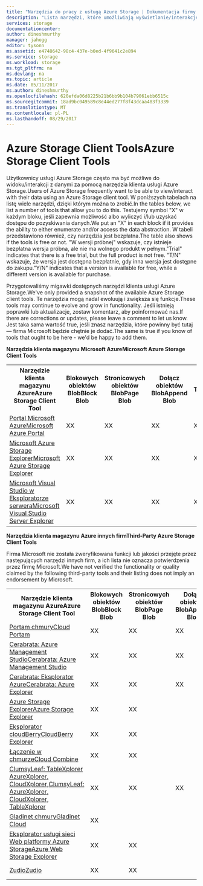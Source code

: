 ```yaml
---
title: "Narzędzia do pracy z usługą Azure Storage | Dokumentacja firmy Microsoft"
description: "Lista narzędzi, które umożliwiają wyświetlanie/interakcję z danymi usługi Azure Storage."
services: storage
documentationcenter: 
author: dineshmurthy
manager: jahogg
editor: tysonn
ms.assetid: e4748642-98c4-437e-b0ed-4f9641c2e894
ms.service: storage
ms.workload: storage
ms.tgt_pltfrm: na
ms.devlang: na
ms.topic: article
ms.date: 05/11/2017
ms.author: dineshmurthy
ms.openlocfilehash: 620efda06d8225b21b6bb9b104b79061ebb6515c
ms.sourcegitcommit: 18ad9bc049589c8e44ed277f8f43dcaa483f3339
ms.translationtype: MT
ms.contentlocale: pl-PL
ms.lasthandoff: 08/29/2017
---
```

# <a name="azure-storage-client-tools"></a><span data-ttu-id="1473f-103">Azure Storage Client Tools</span><span class="sxs-lookup"><span data-stu-id="1473f-103">Azure Storage Client Tools</span></span>
<span data-ttu-id="1473f-104">Użytkownicy usługi Azure Storage często ma być możliwe do widoku/interakcji z danymi za pomocą narzędzia klienta usługi Azure Storage.</span><span class="sxs-lookup"><span data-stu-id="1473f-104">Users of Azure Storage frequently want to be able to view/interact with their data using an Azure Storage client tool.</span></span> <span data-ttu-id="1473f-105">W poniższych tabelach na listę wiele narzędzi, dzięki którym można to zrobić.</span><span class="sxs-lookup"><span data-stu-id="1473f-105">In the tables below, we list a number of tools that allow you to do this.</span></span> <span data-ttu-id="1473f-106">Testujemy symbol "X" w każdym bloku, jeśli zapewnia możliwość albo wyliczyć i/lub uzyskać dostępu do pozyskiwania danych.</span><span class="sxs-lookup"><span data-stu-id="1473f-106">We put an "X" in each block if it provides the ability to either enumerate and/or access the data abstraction.</span></span> <span data-ttu-id="1473f-107">W tabeli przedstawiono również, czy narzędzia jest bezpłatna.</span><span class="sxs-lookup"><span data-stu-id="1473f-107">The table also shows if the tools is free or not.</span></span> <span data-ttu-id="1473f-108">"W wersji próbnej" wskazuje, czy istnieje bezpłatna wersja próbna, ale nie ma wolnego produkt w pełnym.</span><span class="sxs-lookup"><span data-stu-id="1473f-108">"Trial" indicates that there is a free trial, but the full product is not free.</span></span> <span data-ttu-id="1473f-109">"T/N" wskazuje, że wersja jest dostępna bezpłatnie, gdy inna wersja jest dostępne do zakupu.</span><span class="sxs-lookup"><span data-stu-id="1473f-109">"Y/N" indicates that a version is available for free, while a different version is available for purchase.</span></span>

<span data-ttu-id="1473f-110">Przygotowaliśmy migawki dostępnych narzędzi klienta usługi Azure Storage.</span><span class="sxs-lookup"><span data-stu-id="1473f-110">We've only provided a snapshot of the available Azure Storage client tools.</span></span> <span data-ttu-id="1473f-111">Te narzędzia mogą nadal ewoluują i zwiększa się funkcje.</span><span class="sxs-lookup"><span data-stu-id="1473f-111">These tools may continue to evolve and grow in functionality.</span></span> <span data-ttu-id="1473f-112">Jeśli istnieją poprawki lub aktualizacje, zostaw komentarz, aby poinformować nas.</span><span class="sxs-lookup"><span data-stu-id="1473f-112">If there are corrections or updates, please leave a comment to let us know.</span></span> <span data-ttu-id="1473f-113">Jest taka sama wartość true, jeśli znasz narzędzia, które powinny być tutaj — firma Microsoft będzie chętnie je dodać.</span><span class="sxs-lookup"><span data-stu-id="1473f-113">The same is true if you know of tools that ought to be here - we'd be happy to add them.</span></span>

<span data-ttu-id="1473f-114">**Narzędzia klienta magazynu Microsoft Azure**</span><span class="sxs-lookup"><span data-stu-id="1473f-114">**Microsoft Azure Storage Client Tools**</span></span>

<table>
  <tr>
    <th rowspan="2"><span data-ttu-id="1473f-115">Narzędzie klienta magazynu Azure</span><span class="sxs-lookup"><span data-stu-id="1473f-115">Azure Storage Client Tool</span></span></th>
    <th rowspan="2"><span data-ttu-id="1473f-116">Blokowych obiektów Blob</span><span class="sxs-lookup"><span data-stu-id="1473f-116">Block Blob</span></span></th>
    <th rowspan="2"><span data-ttu-id="1473f-117">Stronicowych obiektów Blob</span><span class="sxs-lookup"><span data-stu-id="1473f-117">Page Blob</span></span></th>
    <th rowspan="2"><span data-ttu-id="1473f-118">Dołącz obiektów Blob</span><span class="sxs-lookup"><span data-stu-id="1473f-118">Append Blob</span></span></th>
    <th rowspan="2"><span data-ttu-id="1473f-119">Tabele</span><span class="sxs-lookup"><span data-stu-id="1473f-119">Tables</span></span></th>
    <th rowspan="2"><span data-ttu-id="1473f-120">Kolejki</span><span class="sxs-lookup"><span data-stu-id="1473f-120">Queues</span></span></th>
    <th rowspan="2"><span data-ttu-id="1473f-121">Pliki</span><span class="sxs-lookup"><span data-stu-id="1473f-121">Files</span></span></th>
    <th rowspan="2"><span data-ttu-id="1473f-122">Bezpłatna</span><span class="sxs-lookup"><span data-stu-id="1473f-122">Free</span></span></th>
    <th colspan="4"><span data-ttu-id="1473f-123">Platforma</span><span class="sxs-lookup"><span data-stu-id="1473f-123">Platform</span></span></th>
  </tr>
  <tr>
    <td><span data-ttu-id="1473f-124">Sieć Web</span><span class="sxs-lookup"><span data-stu-id="1473f-124">Web</span></span></td>
    <td><span data-ttu-id="1473f-125">Windows</span><span class="sxs-lookup"><span data-stu-id="1473f-125">Windows</span></span></td>
    <td><span data-ttu-id="1473f-126">OSX</span><span class="sxs-lookup"><span data-stu-id="1473f-126">OSX</span></span></td>
    <td><span data-ttu-id="1473f-127">Linux</span><span class="sxs-lookup"><span data-stu-id="1473f-127">Linux</span></span></td>
  </tr>
  <tr>
    <td><span data-ttu-id="1473f-128"><a href="https://azure.microsoft.com/features/azure-portal/">Portal Microsoft Azure</a></span><span class="sxs-lookup"><span data-stu-id="1473f-128"><a href="https://azure.microsoft.com/features/azure-portal/">Microsoft Azure Portal</a></span></span></td>
    <td><span data-ttu-id="1473f-129">X</span><span class="sxs-lookup"><span data-stu-id="1473f-129">X</span></span></td>
    <td><span data-ttu-id="1473f-130">X</span><span class="sxs-lookup"><span data-stu-id="1473f-130">X</span></span></td>
    <td><span data-ttu-id="1473f-131">X</span><span class="sxs-lookup"><span data-stu-id="1473f-131">X</span></span></td>
    <td><span data-ttu-id="1473f-132">X</span><span class="sxs-lookup"><span data-stu-id="1473f-132">X</span></span></td>
    <td><span data-ttu-id="1473f-133">X</span><span class="sxs-lookup"><span data-stu-id="1473f-133">X</span></span></td>
    <td><span data-ttu-id="1473f-134">X</span><span class="sxs-lookup"><span data-stu-id="1473f-134">X</span></span></td>
    <td><span data-ttu-id="1473f-135">Tak</span><span class="sxs-lookup"><span data-stu-id="1473f-135">Y</span></span></td>
    <td><span data-ttu-id="1473f-136">X</span><span class="sxs-lookup"><span data-stu-id="1473f-136">X</span></span></td>
    <td></td>
    <td></td>
    <td></td>
  </tr>
  <tr>
    <td><span data-ttu-id="1473f-137"><a href="http://storageexplorer.com/">Microsoft Azure Storage Explorer</a></span><span class="sxs-lookup"><span data-stu-id="1473f-137"><a href="http://storageexplorer.com/">Microsoft Azure Storage Explorer</a></span></span></td>
    <td><span data-ttu-id="1473f-138">X</span><span class="sxs-lookup"><span data-stu-id="1473f-138">X</span></span></td>
    <td><span data-ttu-id="1473f-139">X</span><span class="sxs-lookup"><span data-stu-id="1473f-139">X</span></span></td>
    <td><span data-ttu-id="1473f-140">X</span><span class="sxs-lookup"><span data-stu-id="1473f-140">X</span></span></td>
    <td><span data-ttu-id="1473f-141">X</span><span class="sxs-lookup"><span data-stu-id="1473f-141">X</span></span></td>
    <td><span data-ttu-id="1473f-142">X</span><span class="sxs-lookup"><span data-stu-id="1473f-142">X</span></span></td>
    <td><span data-ttu-id="1473f-143">X</span><span class="sxs-lookup"><span data-stu-id="1473f-143">X</span></span></td>
    <td><span data-ttu-id="1473f-144">Tak</span><span class="sxs-lookup"><span data-stu-id="1473f-144">Y</span></span></td>
    <td></td>
    <td><span data-ttu-id="1473f-145">X</span><span class="sxs-lookup"><span data-stu-id="1473f-145">X</span></span></td>
    <td><span data-ttu-id="1473f-146">X</span><span class="sxs-lookup"><span data-stu-id="1473f-146">X</span></span></td>
    <td><span data-ttu-id="1473f-147">X</span><span class="sxs-lookup"><span data-stu-id="1473f-147">X</span></span></td>
  </tr>
  <tr>
    <td><span data-ttu-id="1473f-148"><a href="https://www.visualstudio.com/features/azure-tools-vs.aspx">Microsoft Visual Studio w Eksploratorze serwera</a></span><span class="sxs-lookup"><span data-stu-id="1473f-148"><a href="https://www.visualstudio.com/features/azure-tools-vs.aspx">Microsoft Visual Studio Server Explorer</a></span></span></td>
    <td><span data-ttu-id="1473f-149">X</span><span class="sxs-lookup"><span data-stu-id="1473f-149">X</span></span></td>
    <td><span data-ttu-id="1473f-150">X</span><span class="sxs-lookup"><span data-stu-id="1473f-150">X</span></span></td>
    <td><span data-ttu-id="1473f-151">X</span><span class="sxs-lookup"><span data-stu-id="1473f-151">X</span></span></td>
    <td><span data-ttu-id="1473f-152">X</span><span class="sxs-lookup"><span data-stu-id="1473f-152">X</span></span></td>
    <td><span data-ttu-id="1473f-153">X</span><span class="sxs-lookup"><span data-stu-id="1473f-153">X</span></span></td>
    <td></td>
    <td><span data-ttu-id="1473f-154">Tak</span><span class="sxs-lookup"><span data-stu-id="1473f-154">Y</span></span></td>
    <td></td>
    <td><span data-ttu-id="1473f-155">X</span><span class="sxs-lookup"><span data-stu-id="1473f-155">X</span></span></td>
    <td></td>
    <td></td>
  </tr>
</table>

<span data-ttu-id="1473f-156">**Narzędzia klienta magazynu Azure innych firm**</span><span class="sxs-lookup"><span data-stu-id="1473f-156">**Third-Party Azure Storage Client Tools**</span></span>

<span data-ttu-id="1473f-157">Firma Microsoft nie została zweryfikowana funkcji lub jakości przejęte przez następujących narzędzi innych firm, a ich lista nie oznacza potwierdzenia przez firmę Microsoft.</span><span class="sxs-lookup"><span data-stu-id="1473f-157">We have not verified the functionality or quality claimed by the following third-party tools and their listing does not imply an endorsement by Microsoft.</span></span>

<table>
  <tr>
    <th rowspan="2"><span data-ttu-id="1473f-158">Narzędzie klienta magazynu Azure</span><span class="sxs-lookup"><span data-stu-id="1473f-158">Azure Storage Client Tool</span></span></th>
    <th rowspan="2"><span data-ttu-id="1473f-159">Blokowych obiektów Blob</span><span class="sxs-lookup"><span data-stu-id="1473f-159">Block Blob</span></span></th>
    <th rowspan="2"><span data-ttu-id="1473f-160">Stronicowych obiektów Blob</span><span class="sxs-lookup"><span data-stu-id="1473f-160">Page Blob</span></span></th>
    <th rowspan="2"><span data-ttu-id="1473f-161">Dołącz obiektów Blob</span><span class="sxs-lookup"><span data-stu-id="1473f-161">Append Blob</span></span></th>
    <th rowspan="2"><span data-ttu-id="1473f-162">Tabele</span><span class="sxs-lookup"><span data-stu-id="1473f-162">Tables</span></span></th>
    <th rowspan="2"><span data-ttu-id="1473f-163">Kolejki</span><span class="sxs-lookup"><span data-stu-id="1473f-163">Queues</span></span></th>
    <th rowspan="2"><span data-ttu-id="1473f-164">Pliki</span><span class="sxs-lookup"><span data-stu-id="1473f-164">Files</span></span></th>
    <th rowspan="2"><span data-ttu-id="1473f-165">Bezpłatna</span><span class="sxs-lookup"><span data-stu-id="1473f-165">Free</span></span></th>
    <th colspan="4"><span data-ttu-id="1473f-166">Platforma</span><span class="sxs-lookup"><span data-stu-id="1473f-166">Platform</span></span></th>
  </tr>
  <tr>
    <td><span data-ttu-id="1473f-167">Sieć Web</span><span class="sxs-lookup"><span data-stu-id="1473f-167">Web</span></span></td>
    <td><span data-ttu-id="1473f-168">Windows</span><span class="sxs-lookup"><span data-stu-id="1473f-168">Windows</span></span></td>
    <td><span data-ttu-id="1473f-169">OSX</span><span class="sxs-lookup"><span data-stu-id="1473f-169">OSX</span></span></td>
    <td><span data-ttu-id="1473f-170">Linux</span><span class="sxs-lookup"><span data-stu-id="1473f-170">Linux</span></span></td>
  </tr>
  <tr>
    <td><span data-ttu-id="1473f-171"><a href="http://www.cloudportam.com/">Portam chmury</a></span><span class="sxs-lookup"><span data-stu-id="1473f-171"><a href="http://www.cloudportam.com/">Cloud Portam</a></span></span></td>
    <td><span data-ttu-id="1473f-172">X</span><span class="sxs-lookup"><span data-stu-id="1473f-172">X</span></span></td>
    <td><span data-ttu-id="1473f-173">X</span><span class="sxs-lookup"><span data-stu-id="1473f-173">X</span></span></td>
    <td><span data-ttu-id="1473f-174">X</span><span class="sxs-lookup"><span data-stu-id="1473f-174">X</span></span></td>
    <td><span data-ttu-id="1473f-175">X</span><span class="sxs-lookup"><span data-stu-id="1473f-175">X</span></span></td>
    <td><span data-ttu-id="1473f-176">X</span><span class="sxs-lookup"><span data-stu-id="1473f-176">X</span></span></td>
    <td><span data-ttu-id="1473f-177">X</span><span class="sxs-lookup"><span data-stu-id="1473f-177">X</span></span></td>
    <td><span data-ttu-id="1473f-178">Wersja próbna</span><span class="sxs-lookup"><span data-stu-id="1473f-178">Trial</span></span></td>
    <td><span data-ttu-id="1473f-179">X</span><span class="sxs-lookup"><span data-stu-id="1473f-179">X</span></span></td>
    <td></td>
    <td></td>
    <td></td>
  </tr>
  <tr>
    <td><span data-ttu-id="1473f-180"><a href="http://www.cerebrata.com/products/azure-management-studio/introduction">Cerabrata: Azure Management Studio</a></span><span class="sxs-lookup"><span data-stu-id="1473f-180"><a href="http://www.cerebrata.com/products/azure-management-studio/introduction">Cerabrata: Azure Management Studio</a></span></span></td>
    <td><span data-ttu-id="1473f-181">X</span><span class="sxs-lookup"><span data-stu-id="1473f-181">X</span></span></td>
    <td><span data-ttu-id="1473f-182">X</span><span class="sxs-lookup"><span data-stu-id="1473f-182">X</span></span></td>
    <td><span data-ttu-id="1473f-183">X</span><span class="sxs-lookup"><span data-stu-id="1473f-183">X</span></span></td>
    <td><span data-ttu-id="1473f-184">X</span><span class="sxs-lookup"><span data-stu-id="1473f-184">X</span></span></td>
    <td><span data-ttu-id="1473f-185">X</span><span class="sxs-lookup"><span data-stu-id="1473f-185">X</span></span></td>
    <td><span data-ttu-id="1473f-186">X</span><span class="sxs-lookup"><span data-stu-id="1473f-186">X</span></span></td>
    <td><span data-ttu-id="1473f-187">Wersja próbna</span><span class="sxs-lookup"><span data-stu-id="1473f-187">Trial</span></span></td>
    <td></td>
    <td><span data-ttu-id="1473f-188">X</span><span class="sxs-lookup"><span data-stu-id="1473f-188">X</span></span></td>
    <td></td>
    <td></td>
  </tr>
  <tr>
    <td><span data-ttu-id="1473f-189"><a href="http://www.cerebrata.com/products/azure-explorer/introduction">Cerabrata: Eksplorator Azure</a></span><span class="sxs-lookup"><span data-stu-id="1473f-189"><a href="http://www.cerebrata.com/products/azure-explorer/introduction">Cerabrata: Azure Explorer</a></span></span></td>
    <td><span data-ttu-id="1473f-190">X</span><span class="sxs-lookup"><span data-stu-id="1473f-190">X</span></span></td>
    <td><span data-ttu-id="1473f-191">X</span><span class="sxs-lookup"><span data-stu-id="1473f-191">X</span></span></td>
    <td><span data-ttu-id="1473f-192">X</span><span class="sxs-lookup"><span data-stu-id="1473f-192">X</span></span></td>
    <td></td>
    <td></td>
    <td><span data-ttu-id="1473f-193">X</span><span class="sxs-lookup"><span data-stu-id="1473f-193">X</span></span></td>
    <td><span data-ttu-id="1473f-194">Tak</span><span class="sxs-lookup"><span data-stu-id="1473f-194">Y</span></span></td>
    <td></td>
    <td><span data-ttu-id="1473f-195">X</span><span class="sxs-lookup"><span data-stu-id="1473f-195">X</span></span></td>
    <td></td>
    <td></td>
  </tr>
  <tr>
    <td><span data-ttu-id="1473f-196"><a href="https://github.com/sebagomez/azurestorageexplorer">Azure Storage Explorer</a></span><span class="sxs-lookup"><span data-stu-id="1473f-196"><a href="https://github.com/sebagomez/azurestorageexplorer">Azure Storage Explorer</a></span></span></td>
    <td><span data-ttu-id="1473f-197">X</span><span class="sxs-lookup"><span data-stu-id="1473f-197">X</span></span></td>
    <td><span data-ttu-id="1473f-198">X</span><span class="sxs-lookup"><span data-stu-id="1473f-198">X</span></span></td>
    <td></td>
    <td><span data-ttu-id="1473f-199">X</span><span class="sxs-lookup"><span data-stu-id="1473f-199">X</span></span></td>
    <td><span data-ttu-id="1473f-200">X</span><span class="sxs-lookup"><span data-stu-id="1473f-200">X</span></span></td>
    <td></td>
    <td><span data-ttu-id="1473f-201">Tak</span><span class="sxs-lookup"><span data-stu-id="1473f-201">Y</span></span></td>
    <td></td>
    <td><span data-ttu-id="1473f-202">X</span><span class="sxs-lookup"><span data-stu-id="1473f-202">X</span></span></td>
    <td></td>
    <td></td>
  </tr>
  <tr>
    <td><span data-ttu-id="1473f-203"><a href="http://www.cloudberrylab.com/free-microsoft-azure-explorer.aspx">Eksplorator cloudBerry</a></span><span class="sxs-lookup"><span data-stu-id="1473f-203"><a href="http://www.cloudberrylab.com/free-microsoft-azure-explorer.aspx">CloudBerry Explorer</a></span></span></td>
    <td><span data-ttu-id="1473f-204">X</span><span class="sxs-lookup"><span data-stu-id="1473f-204">X</span></span></td>
    <td><span data-ttu-id="1473f-205">X</span><span class="sxs-lookup"><span data-stu-id="1473f-205">X</span></span></td>
    <td></td>
    <td></td>
    <td></td>
    <td><span data-ttu-id="1473f-206">X</span><span class="sxs-lookup"><span data-stu-id="1473f-206">X</span></span></td>
    <td><span data-ttu-id="1473f-207">T/N</span><span class="sxs-lookup"><span data-stu-id="1473f-207">Y/N</span></span></td>
    <td></td>
    <td><span data-ttu-id="1473f-208">X</span><span class="sxs-lookup"><span data-stu-id="1473f-208">X</span></span></td>
    <td></td>
    <td></td>
  </tr>
  <tr>
    <td><span data-ttu-id="1473f-209"><a href="http://www.gapotchenko.com/cloudcombine">Łączenie w chmurze</a></span><span class="sxs-lookup"><span data-stu-id="1473f-209"><a href="http://www.gapotchenko.com/cloudcombine">Cloud Combine</a></span></span></td>
    <td><span data-ttu-id="1473f-210">X</span><span class="sxs-lookup"><span data-stu-id="1473f-210">X</span></span></td>
    <td><span data-ttu-id="1473f-211">X</span><span class="sxs-lookup"><span data-stu-id="1473f-211">X</span></span></td>
    <td></td>
    <td><span data-ttu-id="1473f-212">X</span><span class="sxs-lookup"><span data-stu-id="1473f-212">X</span></span></td>
    <td><span data-ttu-id="1473f-213">X</span><span class="sxs-lookup"><span data-stu-id="1473f-213">X</span></span></td>
    <td></td>
    <td><span data-ttu-id="1473f-214">Wersja próbna</span><span class="sxs-lookup"><span data-stu-id="1473f-214">Trial</span></span></td>
    <td></td>
    <td><span data-ttu-id="1473f-215">X</span><span class="sxs-lookup"><span data-stu-id="1473f-215">X</span></span></td>
    <td></td>
    <td></td>
  </tr>
  <tr>
    <td><span data-ttu-id="1473f-216"><a href="http://clumsyleaf.com">ClumsyLeaf: TableXplorer AzureXplorer, CloudXplorer,</a></span><span class="sxs-lookup"><span data-stu-id="1473f-216"><a href="http://clumsyleaf.com">ClumsyLeaf: AzureXplorer, CloudXplorer, TableXplorer</a></span></span></td>
    <td><span data-ttu-id="1473f-217">X</span><span class="sxs-lookup"><span data-stu-id="1473f-217">X</span></span></td>
    <td><span data-ttu-id="1473f-218">X</span><span class="sxs-lookup"><span data-stu-id="1473f-218">X</span></span></td>
    <td><span data-ttu-id="1473f-219">X</span><span class="sxs-lookup"><span data-stu-id="1473f-219">X</span></span></td>
    <td><span data-ttu-id="1473f-220">X</span><span class="sxs-lookup"><span data-stu-id="1473f-220">X</span></span></td>
    <td><span data-ttu-id="1473f-221">X</span><span class="sxs-lookup"><span data-stu-id="1473f-221">X</span></span></td>
    <td><span data-ttu-id="1473f-222">X</span><span class="sxs-lookup"><span data-stu-id="1473f-222">X</span></span></td>
    <td><span data-ttu-id="1473f-223">Tak</span><span class="sxs-lookup"><span data-stu-id="1473f-223">Y</span></span></td>
    <td></td>
    <td><span data-ttu-id="1473f-224">X</span><span class="sxs-lookup"><span data-stu-id="1473f-224">X</span></span></td>
    <td></td>
    <td></td>
  </tr>
  <tr>
    <td><span data-ttu-id="1473f-225"><a href="http://www.gladinet.com/Azure-Storage/index.htm">Gladinet chmury</a></span><span class="sxs-lookup"><span data-stu-id="1473f-225"><a href="http://www.gladinet.com/Azure-Storage/index.htm">Gladinet Cloud</a></span></span></td>
    <td><span data-ttu-id="1473f-226">X</span><span class="sxs-lookup"><span data-stu-id="1473f-226">X</span></span></td>
    <td></td>
    <td></td>
    <td></td>
    <td></td>
    <td></td>
    <td><span data-ttu-id="1473f-227">Wersja próbna</span><span class="sxs-lookup"><span data-stu-id="1473f-227">Trial</span></span></td>
    <td></td>
    <td><span data-ttu-id="1473f-228">X</span><span class="sxs-lookup"><span data-stu-id="1473f-228">X</span></span></td>
    <td></td>
    <td></td>
  </tr>
  <tr>
    <td><span data-ttu-id="1473f-229"><a href="http://storageexplorer.codeplex.com/">Eksplorator usługi sieci Web platformy Azure Storage</a></span><span class="sxs-lookup"><span data-stu-id="1473f-229"><a href="http://storageexplorer.codeplex.com/">Azure Web Storage Explorer</a></span></span></td>
    <td><span data-ttu-id="1473f-230">X</span><span class="sxs-lookup"><span data-stu-id="1473f-230">X</span></span></td>
    <td><span data-ttu-id="1473f-231">X</span><span class="sxs-lookup"><span data-stu-id="1473f-231">X</span></span></td>
    <td></td>
    <td><span data-ttu-id="1473f-232">X</span><span class="sxs-lookup"><span data-stu-id="1473f-232">X</span></span></td>
    <td><span data-ttu-id="1473f-233">X</span><span class="sxs-lookup"><span data-stu-id="1473f-233">X</span></span></td>
    <td></td>
    <td><span data-ttu-id="1473f-234">Tak</span><span class="sxs-lookup"><span data-stu-id="1473f-234">Y</span></span></td>
    <td><span data-ttu-id="1473f-235">X</span><span class="sxs-lookup"><span data-stu-id="1473f-235">X</span></span></td>
    <td></td>
    <td></td>
    <td></td>
  </tr>
  <tr>
    <td><span data-ttu-id="1473f-236"><a href="https://zudio.co/">Zudio</a></span><span class="sxs-lookup"><span data-stu-id="1473f-236"><a href="https://zudio.co/">Zudio</a></span></span></td>
    <td><span data-ttu-id="1473f-237">X</span><span class="sxs-lookup"><span data-stu-id="1473f-237">X</span></span></td>
    <td><span data-ttu-id="1473f-238">X</span><span class="sxs-lookup"><span data-stu-id="1473f-238">X</span></span></td>
    <td></td>
    <td><span data-ttu-id="1473f-239">X</span><span class="sxs-lookup"><span data-stu-id="1473f-239">X</span></span></td>
    <td><span data-ttu-id="1473f-240">X</span><span class="sxs-lookup"><span data-stu-id="1473f-240">X</span></span></td>
    <td><span data-ttu-id="1473f-241">X</span><span class="sxs-lookup"><span data-stu-id="1473f-241">X</span></span></td>
    <td><span data-ttu-id="1473f-242">Wersja próbna</span><span class="sxs-lookup"><span data-stu-id="1473f-242">Trial</span></span></td>
    <td><span data-ttu-id="1473f-243">X</span><span class="sxs-lookup"><span data-stu-id="1473f-243">X</span></span></td>
    <td></td>
    <td></td>
    <td></td>
  </tr>
</table>
